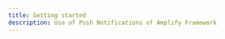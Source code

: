 ```yaml
---
title: Getting started
description: Use of Push Notifications of Amplify Framework
---
```


<inline-fragment platform="js" src="~/lib/push-notifications/fragments/js/getting-started.md"></inline-fragment>
